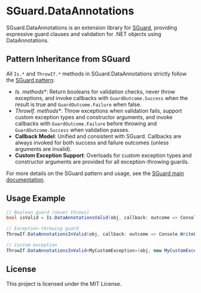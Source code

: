 # SGuard.DataAnnotations

SGuard.DataAnnotations is an extension library for [SGuard](https://github.com/selcukgural/sguard), providing expressive guard clauses and validation for .NET objects using DataAnnotations.

## Pattern Inheritance from SGuard

All `Is.*` and `ThrowIf.*` methods in SGuard.DataAnnotations strictly follow the [SGuard pattern](https://github.com/selcukgural/sguard):

- **Is.* methods**: Return booleans for validation checks, never throw exceptions, and invoke callbacks with `GuardOutcome.Success` when the result is true and `GuardOutcome.Failure` when false.
- **ThrowIf.* methods**: Throw exceptions when validation fails, support custom exception types and constructor arguments, and invoke callbacks with `GuardOutcome.Failure` before throwing and `GuardOutcome.Success` when validation passes.
- **Callback Model**: Unified and consistent with SGuard. Callbacks are always invoked for both success and failure outcomes (unless arguments are invalid).
- **Custom Exception Support**: Overloads for custom exception types and constructor arguments are provided for all exception-throwing guards.

For more details on the SGuard pattern and usage, see the [SGuard main documentation](https://github.com/selcukgural/sguard).

## Usage Example

```csharp
// Boolean guard (never throws)
bool isValid = Is.DataAnnotationsValid(obj, callback: outcome => Console.WriteLine($"Outcome: {outcome}"));

// Exception-throwing guard
ThrowIf.DataAnnotationsInValid(obj, callback: outcome => Console.WriteLine($"Outcome: {outcome}"));

// Custom exception
ThrowIf.DataAnnotationsInValid<MyCustomException>(obj, new MyCustomException("Validation failed!"));
```

## License

This project is licensed under the MIT License.

